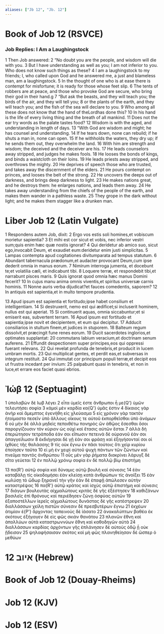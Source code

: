 ```yaml
---
aliases: ["Jb 12", "Jb. 12"]
---
```



# Book of Job 12 (RSVCE)

### Job Replies: I Am a Laughingstock
1 Then Job answered:
2 “No doubt you are the people, and wisdom will die with you.
3 But I have understanding as well as you; I am not inferior to you. Who does not know such things as these?
4 I am a laughingstock to my friends; I, who called upon God and he answered me, a just and blameless man, am a laughingstock.
5 In the thought of one who is at ease there is contempt for misfortune; it is ready for those whose feet slip.
6 The tents of robbers are at peace, and those who provoke God are secure, who bring their god in their hand.g
7 “But ask the beasts, and they will teach you; the birds of the air, and they will tell you;
8 or the plants of the earth, and they will teach you; and the fish of the sea will declare to you.
9 Who among all these does not know that the hand of theLordhas done this?
10 In his hand is the life of every living thing and the breath of all mankind.
11 Does not the ear try words as the palate tastes food?
12 Wisdom is with the aged, and understanding in length of days.
13 “With God are wisdom and might; he has counsel and understanding.
14 If he tears down, none can rebuild; if he shuts a man in, none can open.
15 If he withholds the waters, they dry up; if he sends them out, they overwhelm the land.
16 With him are strength and wisdom; the deceived and the deceiver are his.
17 He leads counselors away stripped, and judges he makes fools.
18 He looses the bonds of kings, and binds a waistcloth on their loins.
19 He leads priests away stripped, and overthrows the mighty.
20 He deprives of speech those who are trusted, and takes away the discernment of the elders.
21 He pours contempt on princes, and looses the belt of the strong.
22 He uncovers the deeps out of darkness, and brings deep darkness to light.
23 He makes nations great, and he destroys them: he enlarges nations, and leads them away.
24 He takes away understanding from the chiefs of the people of the earth, and makes them wander in a pathless waste.
25 They grope in the dark without light; and he makes them stagger like a drunken man.


# Liber Job 12 (Latin Vulgate)

1 Respondens autem Job, dixit:
2 Ergo vos estis soli homines,et vobiscum morietur sapientia?
3 Et mihi est cor sicut et vobis, nec inferior vestri sum;quis enim hæc quæ nostis ignorat?
4 Qui deridetur ab amico suo, sicut ego,invocabit Deum, et exaudiet eum:deridetur enim justi simplicitas.
5 Lampas contempta apud cogitationes divitumparata ad tempus statutum.
6 Abundant tabernacula prædonum,et audacter provocant Deum,cum ipse dederit omnia in manus eorum.
7 Nimirum interroga jumenta, et docebunt te;et volatilia cæli, et indicabunt tibi.
8 Loquere terræ, et respondebit tibi,et narrabunt pisces maris.
9 Quis ignorat quod omnia hæc manus Domini fecerit?
10 In cujus manu anima omnis viventis,et spiritus universæ carnis hominis.
11 Nonne auris verba dijudicat?et fauces comedentis, saporem?
12 In antiquis est sapientia,et in multo tempore prudentia.

13 Apud ipsum est sapientia et fortitudo;ipse habet consilium et intelligentiam.
14 Si destruxerit, nemo est qui ædificet;si incluserit hominem, nullus est qui aperiat.
15 Si continuerit aquas, omnia siccabuntur;et si emiserit eas, subvertent terram.
16 Apud ipsum est fortitudo et sapientia;ipse novit et decipientem, et eum qui decipitur.
17 Adducit consiliarios in stultum finem,et judices in stuporem.
18 Balteum regum dissolvit,et præcingit fune renes eorum.
19 Ducit sacerdotes inglorios,et optimates supplantat:
20 commutans labium veracium,et doctrinam senum auferens.
21 Effundit despectionem super principes,eos qui oppressi fuerant relevans.
22 Qui revelat profunda de tenebris,et producit in lucem umbram mortis.
23 Qui multiplicat gentes, et perdit eas,et subversas in integrum restituit.
24 Qui immutat cor principum populi terræ,et decipit eos ut frustra incedant per invium:
25 palpabunt quasi in tenebris, et non in luce,et errare eos faciet quasi ebrios.


# Ἰώβ 12 (Septuagint)

1 ὑπολαβὼν δὲ Ιωβ λέγει
2 εἶτα ὑμεῖς ἐστε ἄνθρωποι ἦ με{Q'} ὑμῶν τελευτήσει σοφία
3 κἀμοὶ μὲν καρδία κα{Q'} ὑμᾶς ἐστιν
4 δίκαιος γὰρ ἀνὴρ καὶ ἄμεμπτος ἐγενήθη εἰς χλεύασμα
5 εἰς χρόνον γὰρ τακτὸν ἡτοίμαστο πεσεῖν ὑπὸ ἄλλους οἴκους τε αὐτοῦ ἐκπορθεῖσθαι ὑπὸ ἀνόμων
6 οὐ μὴν δὲ ἀλλὰ μηδεὶς πεποιθέτω πονηρὸς ὢν ἀθῷος ἔσεσθαι ὅσοι παροργίζουσιν τὸν κύριον ὡς οὐχὶ καὶ ἔτασις αὐτῶν ἔσται
7 ἀλλὰ δὴ ἐπερώτησον τετράποδα ἐάν σοι εἴπωσιν πετεινὰ δὲ οὐρανοῦ ἐάν σοι ἀπαγγείλωσιν
8 ἐκδιήγησαι δὲ γῇ ἐάν σοι φράσῃ καὶ ἐξηγήσονταί σοι οἱ ἰχθύες τῆς θαλάσσης
9 τίς οὐκ ἔγνω ἐν πᾶσι τούτοις ὅτι χεὶρ κυρίου ἐποίησεν ταῦτα
10 εἰ μὴ ἐν χειρὶ αὐτοῦ ψυχὴ πάντων τῶν ζώντων καὶ πνεῦμα παντὸς ἀνθρώπου
11 οὖς μὲν γὰρ ῥήματα διακρίνει λάρυγξ δὲ σῖτα γεύεται
12 ἐν πολλῷ χρόνῳ σοφία ἐν δὲ πολλῷ βίῳ ἐπιστήμη

13 πα{R'} αὐτῷ σοφία καὶ δύναμις αὐτῷ βουλὴ καὶ σύνεσις
14 ἐὰν καταβάλῃ τίς οἰκοδομήσει ἐὰν κλείσῃ κατὰ ἀνθρώπων τίς ἀνοίξει
15 ἐὰν κωλύσῃ τὸ ὥδωρ ξηρανεῖ τὴν γῆν ἐὰν δὲ ἐπαφῇ ἀπώλεσεν αὐτὴν καταστρέψας
16 πα{R'} αὐτῷ κράτος καὶ ἰσχύς αὐτῷ ἐπιστήμη καὶ σύνεσις
17 διάγων βουλευτὰς αἰχμαλώτους κριτὰς δὲ γῆς ἐξέστησεν
18 καθιζάνων βασιλεῖς ἐπὶ θρόνους καὶ περιέδησεν ζώνῃ ὀσφύας αὐτῶν
19 ἐξαποστέλλων ἱερεῖς αἰχμαλώτους δυνάστας δὲ γῆς κατέστρεψεν
20 διαλλάσσων χείλη πιστῶν σύνεσιν δὲ πρεσβυτέρων ἔγνω
21 ἐκχέων ἀτιμίαν ἐ{P'} ἄρχοντας ταπεινοὺς δὲ ἰάσατο
22 ἀνακαλύπτων βαθέα ἐκ σκότους ἐξήγαγεν δὲ εἰς φῶς σκιὰν θανάτου
23 πλανῶν ἔθνη καὶ ἀπολλύων αὐτά καταστρωννύων ἔθνη καὶ καθοδηγῶν αὐτά
24 διαλλάσσων καρδίας ἀρχόντων γῆς ἐπλάνησεν δὲ αὐτοὺς ὁδῷ ᾗ οὐκ ᾔδεισαν
25 ψηλαφήσαισαν σκότος καὶ μὴ φῶς πλανηθείησαν δὲ ὥσπερ ὁ μεθύων


# 12 איוב (Hebrew)


# Book of Job 12 (Douay-Rheims)


# Job 12 (KJV)


# Job 12 (ESV)

